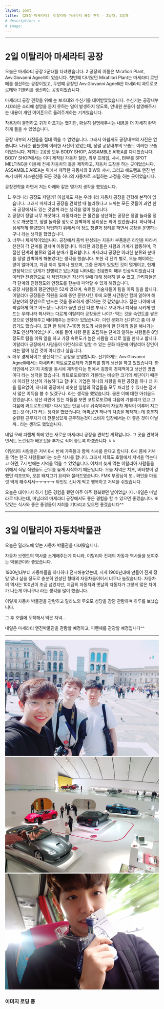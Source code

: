 ```yaml
---
layout: post
title: 【25살-마세라티】 이탈리아 마세라티 공장 견학 - 2일차, 3일차
# description: >
# image: 
---
```


 ***
 
 # 2일 이탈리아 마세라티 공장

오늘은 마세라티 공장 2군대를 다녀왔습니다.
2 공장의 이름은 Mirafiori Plant, Avv.Giovanni Agnelli이 었습니다.
첫번째 다녀왔던 Mirafilori Plant는 마세라티 르반떼를 생산하는 공장이었고,
두번쨰 공장인 Avv.Giovanni Agnelli은 마세라티 콰트로포르테와 기블리를 생산하는 공장이었습니다.

마세라티 공장 견학을 위해 눈 보호대와 수신기를 대여받았었습니다.
수신기는 공장내부 시끄러운 소리에 설명을 듣지 못하는 일이 발생하지 않도록,
안내원 분들이 설명해주시는 내용이 개인 이어폰으로 들려주게하는 기계였습니다.

착용감이 불편하고 귀가 아프기는 했지만, 
확실히 설명해주시는 내용을 더 자세히 완벽하게 들을 수 있었습니다.

공장 내부의 사진들을 절대 찍을 수 없었습니다. 그래서 아쉽게도 공장내부의 사진은 없습니다.
나눠준 팜플랫에 이러한 사진이 있었는데, 정말 공장내부의 모습도 이러한 모습이었습니다.
저희는 2공장 모두 BODY SHOP, ASSAMBLE AREA를 다녀왔습니다. 
BODY SHOP에서는 이미 제작된 자동차 철판, 외부 프레임, 샤시, BIW를 SPOT MELTING을 이용해 
전체 자동차의 틀을 제작하고, 자동차 도장을 하는 곳이었습니다. 
ASSAMBLE AREA는 위에서 제작한 자동차의 BIW와 샤시, 그리고 해드램프 엔진 변속기 바퀴 서스팬션등
모든 것을 하나의 자동차로 조립하는 과정을 하는 곳이었습니다.

공장견학을 하면서 저는 아래와 같은 몆가지 생각을 했었습니다.

1. 우리나라 공장도 저럴까?
   아쉽게도 저는 우리나라 자동차 공장을 견학해 본적이 없습니다. 
   그래서 마세라티 공장을 견학할 때 놀라웠다고 느끼는 모든 것들이 
   과연 한국 공장에서도 있는 것일까 라는 생각을 많이 했습니다.
2. 공장이 정말 너무 깨끗하다.
   자동차라는 큰 물건을 생산하는 공장은 정말 놀라울 정도로 깨끗했고,
   정말 놀라울 정도로 완벽하게 정리정돈 되어 있었습니다. 하나하나
   섬세하게 불량없이 작업하기 위해서 이 정도 청결과 정리를 하면서
   공장을 운영하는 구나 라는 생각을 했었습니다.
3. 너무나 체계적이었습니다. 
   공장에서 좀씩 완성되는 자동차 부품들은 라인을 따라서 천천히 
   각 단계를 걸치며 이동합니다. 이러한 과정들은 사람과 기계가 합동하며,
   적절한 단계의 불류와 일의 분배가 필요합니다. 마세라티 공장은
   이러한 분류와 분배를 정말 완벽하게 해놓았다는 생각을 했습니다.
   또한 각 단계 별로, 오늘 해야하는 양이 얼마이고, 지금 까지 얼마나 했으며,
   그중 문제가 있었던 것이 몇개이고, 현재 안정적으로 단계가 진행되고 있는지를
   나타내는 전광판이 매우 인상적이었습니다. 이러한 전광판으로 각 작업자들은
   자신의 일에 대해 정확히 알 수 있고, 관리자들은 각 단계의 진행정도와 안정도를 
   한눈에 파악할 수 있게 해줬습니다. 
4. 공장 사람들의 평균연령은 52세 였으며, 숙련된 기술자들이 팀을 이뤄 일을 합니다.
   이탈리아 공장들은 직원을 오래 동안 훈련시킨 후에 오랜 시간동안 함께 일하며
   해당분야의 장인으로 만드는 것을 중요하게 생각하는 것 같았습니다. 젊은 나이에
   바짝일하게 하고 어느정도 나이가 들면 완전 다른 부서로 보내거나 퇴직을 시키게 만드는
   우리나라 회사와는 다르게 이탈리아 공장들은 나이가 먹는 것을 숙련도를 쌓은 것으로
   인정해주고 배려해주는 문화가 있었습니다. 이런 문화가 신기하고 좀 더 부럽기도 했습니다.
   또한 한 팀에 7~10명 정도의 사람들이 한 단계의 일을 해나가는 것도 인상적이었습니다.
   예를 들어 차량 문을 조립하는 단계의 일하는 사람들은 8명 정도로 팀을 이뤄 일을 하고
   가장 숙련도가 높은 사람을 리더로 일을 한다고 합니다. 
   이탈리아 공장에서 사람들이 이런식으로 일할 수 있는 문화 때문에 
   이탈리아 장인이라는 말이 생긴 것이 아니었나 싶습니다.
5. 매우 경제적이고 생산적으로 공장을 운영합니다. 
   신기하게도 Avv.Giovanni Agnelli에서는 마세라티 콰트로포르테와 기블리를 함께 생산을 하고 있었습니다.
   한 라인에서 2가지 차량을 동시에 제작한다는 면에서 굉장히 경제적이고 생산인 방법이다 라는 생각을 했습니다. 
   콰트로포르테와 기블리는 비슷한 크기의 세단이기 때문에 이러한 생산이 가능하다고 합니다. 
   기업은 하나의 차량을 위한 공장을 하나 더 지을 필요없이, 하나의 공장에서 비슷한 일렬의 작업들을
   모두 처리할 수 있다는 점에서 많은 이득을 볼 수 있겠구나. 라는 생각을 했었습니다. 
   물론 이에 대한 아쉬움도 있었습니다. 생산 라인에 있는 차들을 보면 코트로포르테 다음에 기블리가 있고
   그 다음에 콰트로포르테가 다시 있는 만큼 너무 뒤죽박죽의 자동차 제작이 이루어 지고 있는것 아닌가
   라는 생각을 했었습니다. 어찌보면 하나의 차종을 제작하는데 충분히 순련된 근무자가 더 전문성있게
   근무하는것이 소비자 입장에서는 더 좋은 것이 아닐까.. 라는 생각도 했었습니다.

내일 모래 피렌체 쪽에 있는 새로운 마세라티 공장을 견학할 계획입니다. 
그 곳을 견학하면서도 느낀점과 배운것을 추가로 적어 놓도록 하겠습니다.ㅎㅎ  



이탈리아 사람들은 저녁 8시 반에 가족들과 함께 식사를 한다고 합니다. 
6시 쯤에 저녁을 먹는 한국 사람들보다는 늦은 식사를 합니다. 그래서 저희도
호텔에서 저녁을 먹는다고 하면, 7시 반에는 저녁을 먹을 수 있었습니다.
어차피 늦게 먹는 이탈리아 사람들을 위해서 식당 직원들도 근무를 늦게 시작하기 때문입니다.
오늘 저녁은 치즈, 버터향이 강했던 리조또와, 오븐 돼지고기 요리와 샐러드였습니다.
FMK 부장님이 또.. 와인을 마음껏 먹게 해주셔서ㅜㅜㅠㅜㅠ 와인도 신나게 먹고 행복하고 저녁을 쉬었습니다.

오늘은 태어나서 하기 힘든 경험을 했던 아주 아주 행복했던 날이었습니다. 
내일은 마닐라로 떠나는데, 마닐라의 마세라티 공장에서도 좋은 경험을 할 수 있으면 좋겠습니다.
또 맛있는 식사와 좋은 풍경들이 저희를 기다리고 있으면 좋겠습니다^^ 



***

#  3일 이탈리아 자동차박물관

오늘은 밀라노에 있는 자동차 박물관을 다녀왔습니다. 

자동차 브렌드의 역사를 소개해주는게 아니라, 
이탈리아 전체의 자동차 역사들을 보여주는 박물관이라 좋았습니다.

1900년대부터 자동차들을 하나하나 전시해놓았는데, 
저게 1900년대에 만들어 진게 정말 맞나 싶을 정도로
충분히 완성된 형태의 자동차들이어서 너무나 놀랐습니다. 
자동차의 역사는 100년이 조금 넘었지만, 지금의 자동차와
옛날의 자동차가 그렇게 많은 차이가 나는게 아니구나
라는 생각을 많이 했습니다.

이렇게 자동차 박물관을 관람하고
밀라노의 두오모 성당을 잠깐 관람하며 하루를 보냈습니다.

그 후 호텔에 도착해서 먹은 저녁...

내일은 마세라티 엔진박물관을 관람할 예정이고,
피렌체를 관광할 예정입니다^^

***
 
![img](https://github.com/junha1125/Imgaes_For_GitBlog/blob/master/2020-04-16/mase_4.jpg?raw=true)
![img](https://github.com/junha1125/Imgaes_For_GitBlog/blob/master/2020-04-16/mase_5.jpg?raw=true)
![img](https://github.com/junha1125/Imgaes_For_GitBlog/blob/master/2020-04-16/mase_6.jpg?raw=true)

### 이미지 로딩 중